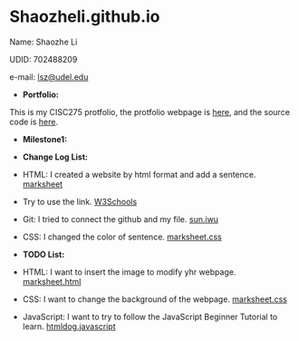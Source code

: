 # Shaozheli.github.io
Name: Shaozhe Li

UDID: 702488209

e-mail: lsz@udel.edu

* <strong>Portfolio:</strong>

This is my CISC275 protfolio, the protfolio webpage is <a href="https://yongye12.github.io/Shaozheli.github.io/CISC275-Shaozhe-Li-protfolio.html" target="_blank"> here</a>, and the source code is <a href="https://github.com/Yongye12/Shaozheli.github.io/blob/main/CISC275-Shaozhe-Li-protfolio.html" target="_blank"> here</a>.

* <strong>Milestone1: </strong>

* <strong>Change Log List:</strong>

* HTML: I created a website by html format and add a sentence. <a href="https://marksheet.io/html-syntax.html"> marksheet</a>

* Try to use the link. <a href="https://www.w3schools.com/html/html_links.asp"> W3Schools</a>

* Git: I tried to connect the github and my file.  <a href="https://sun.iwu.edu/~mliffito/cs_codex/posts/git-cookbook/"> sun.iwu</a>

* CSS: I changed the color of sentence. <a href="https://marksheet.io/why-css-exists.html"> marksheet.css</a>

* <strong>TODO List:</strong>

* HTML: I want to insert the image to modify yhr webpage. <a href="https://marksheet.io/html-syntax.html"> marksheet.html</a>

* CSS: I want to change the background of the webpage. <a href="https://marksheet.io/css-syntax.html"> marksheet.css</a>

* JavaScript: I want to try to follow the JavaScript Beginner Tutorial to learn. <a href="https://htmldog.com/guides/javascript/beginner/"> htmldog.javascript</a>
